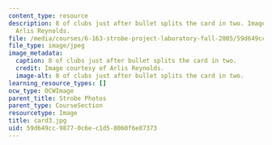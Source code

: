 ```yaml
---
content_type: resource
description: 8 of clubs just after bullet splits the card in two. Image courtesy of
  Arlis Reynolds.
file: /media/courses/6-163-strobe-project-laboratory-fall-2005/59d649cc98770c6ec1d58060f6e87373_card3.jpg
file_type: image/jpeg
image_metadata:
  caption: 8 of clubs just after bullet splits the card in two.
  credit: Image courtesy of Arlis Reynolds.
  image-alt: 8 of clubs just after bullet splits the card in two.
learning_resource_types: []
ocw_type: OCWImage
parent_title: Strobe Photos
parent_type: CourseSection
resourcetype: Image
title: card3.jpg
uid: 59d649cc-9877-0c6e-c1d5-8060f6e87373
---
```

